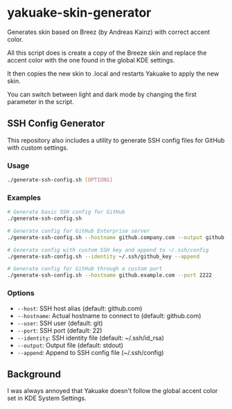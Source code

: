 # yakuake-skin-generator
Generates skin based on Breez (by Andreas Kainz) with correct accent color.

All this script does is create a copy of the Breeze skin and replace the accent color with the one found in the global KDE settings.

It then copies the new skin to .local and restarts Yakuake to apply the new skin.

You can switch between light and dark mode by changing the first parameter in the script.

## SSH Config Generator
This repository also includes a utility to generate SSH config files for GitHub with custom settings.

### Usage
```bash
./generate-ssh-config.sh [OPTIONS]
```

### Examples
```bash
# Generate basic SSH config for GitHub
./generate-ssh-config.sh

# Generate config for GitHub Enterprise server
./generate-ssh-config.sh --hostname github.company.com --output github.config

# Generate config with custom SSH key and append to ~/.ssh/config
./generate-ssh-config.sh --identity ~/.ssh/github_key --append

# Generate config for GitHub through a custom port
./generate-ssh-config.sh --hostname github.example.com --port 2222
```

### Options
- `--host`: SSH host alias (default: github.com)
- `--hostname`: Actual hostname to connect to (default: github.com)
- `--user`: SSH user (default: git)
- `--port`: SSH port (default: 22)
- `--identity`: SSH identity file (default: ~/.ssh/id_rsa)
- `--output`: Output file (default: stdout)
- `--append`: Append to SSH config file (~/.ssh/config)

## Background
I was always annoyed that Yakuake doesn't follow the global accent color set in KDE System Settings.
